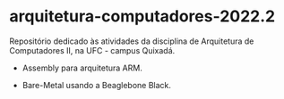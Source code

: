 # arquitetura-computadores-2022.2

Repositório dedicado às atividades da disciplina de Arquitetura de Computadores II, na UFC - campus Quixadá.

- Assembly para arquitetura ARM.

- Bare-Metal usando a Beaglebone Black.
